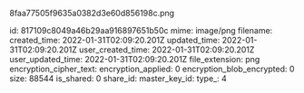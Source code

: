 8faa77505f9635a0382d3e60d856198c.png

id: 817109c8049a46b29aa916897651b50c
mime: image/png
filename: 
created_time: 2022-01-31T02:09:20.201Z
updated_time: 2022-01-31T02:09:20.201Z
user_created_time: 2022-01-31T02:09:20.201Z
user_updated_time: 2022-01-31T02:09:20.201Z
file_extension: png
encryption_cipher_text: 
encryption_applied: 0
encryption_blob_encrypted: 0
size: 88544
is_shared: 0
share_id: 
master_key_id: 
type_: 4